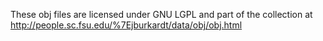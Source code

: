 These obj files are licensed under GNU LGPL and part of the collection at http://people.sc.fsu.edu/%7Ejburkardt/data/obj/obj.html

